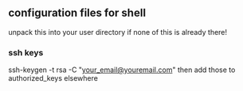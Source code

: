 ## configuration files for shell

unpack this into your user directory if none of this is already there!

### ssh keys
ssh-keygen -t rsa -C "your_email@youremail.com"
then add those to authorized_keys elsewhere
